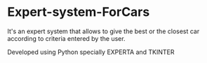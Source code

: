 # Expert-system-ForCars
 It's an expert system that allows to give the best or the closest car according to criteria entered by the user.
 
 Developed using Python specially EXPERTA and TKINTER 
 
    
    
    
 
 
